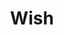 ---
title: "Wish"
index:
  - wish
permalink: /spells/wish/
tags:
  - Spell
  - 9th Level
  - Conjuration
available_for:
  - Sorcerer
  - Wizard
level: "9th Level"
school: "Conjuration"
comp:
  - V
description: |
  Wish is the mightiest spell a mortal creature can cast. By simply speaking aloud, you can alter the very foundations of reality in accord with your desires.

  The basic use of this spell is to duplicate any other spell of 8th level or lower. You don't need to meet any requirements in that spell, including costly components. The spell simply takes effect.

  Alternatively, you can create one of the following effects of your choice:

  - You create one object of up to 25,000 gp in value that isn't a magic item. The object can be no more than 300 feet in any dimension, and it appears in an unoccupied space you can see on the ground.

  - You allow up to twenty creatures that you can see to regain all hit points, and you end all effects on them described in the greater restoration spell.

  - You grant up to ten creatures that you can see resistance to a damage type you choose.

  - You grant up to ten creatures you can see immunity to a single spell or other magical effect for 8 hours. For instance, you could make yourself and all your companions immune to a lich's life drain attack.

  - You undo a single recent event by forcing a reroll of any roll made within the last round (including your last turn). Reality reshapes itself to accommodate the new result. For example, a wish spell could undo an opponent's successful save, a foe's critical hit, or a friend's failed save. You can force the reroll to be made with advantage or disadvantage, and you can choose whether to use the reroll or the original roll.

  You might be able to achieve something beyond the scope of the above examples. State your wish to the GM as precisely as possible. The GM has great latitude in ruling what occurs in such an instance; the greater the wish, the greater the likelihood that something goes wrong. This spell might simply fail, the effect you desire might only be partly achieved, or you might suffer some unforeseen consequence as a result of how you worded the wish. For example, wishing that a villain were dead might propel you forward in time to a period when that villain is no longer alive, effectively removing you from the game. Similarly, wishing for a legendary magic item or artifact might instantly transport you to the presence of the item's current owner.

  The stress of casting this spell to produce any effect other than duplicating another spell weakens you. After enduring that stress, each time you cast a spell until you finish a long rest, you take 1d10 necrotic damage per level of that spell. This damage can't be reduced or prevented in any way. In addition, your Strength drops to 3, if it isn't 3 or lower already, for 2d4 days. For each of those days that you spend resting and doing nothing more than light activity, your remaining recovery time decreases by 2 days. Finally, there is a 33 percent chance that you are unable to cast wish ever again if you suffer this stress.
excerpt: "Wish is the mightiest spell a mortal creature can cast."
source: "Basic Rules"
---